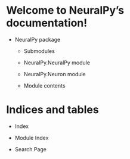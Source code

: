<!-- NeuralPy documentation master file, created by
sphinx-quickstart on Sun May 24 02:59:40 2020.
You can adapt this file completely to your liking, but it should at least
contain the root `toctree` directive. -->
# Welcome to NeuralPy’s documentation!


* NeuralPy package


    * Submodules


    * NeuralPy.NeuralPy module


    * NeuralPy.Neuron module


    * Module contents


# Indices and tables


* Index


* Module Index


* Search Page
